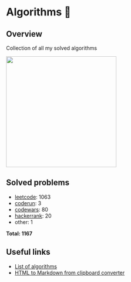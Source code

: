 # Algorithms 🏯

## Overview

Collection of all my solved algorithms

<img 
    src="https://media.giphy.com/media/v1.Y2lkPTc5MGI3NjExMDZyNDliamZudmZnejJtaXF6MjNpNW44YXZ6NnBpbjcyb3E2Nmo4YSZlcD12MV9pbnRlcm5hbF9naWZfYnlfaWQmY3Q9Zw/3o6Yg4GUVgIUg3bf7W/giphy.gif"
    width="300"
/>


## Solved problems

- [leetcode](https://leetcode.com): 1063
- [coderun](https://coderun.yandex.ru): 3
- [codewars](https://www.codewars.com): 80
- [hackerrank](https://www.hackerrank.com): 20
- other: 1

**Total: 1167**


## Useful links

- [List of algorithms](https://en.wikipedia.org/wiki/List_of_algorithms)
- [HTML to Markdown from clipboard converter](https://euangoddard.github.io/clipboard2markdown)
